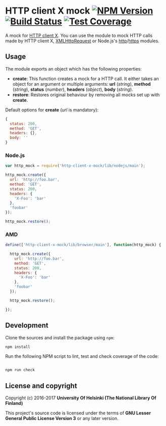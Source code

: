 # HTTP client X mock  [![NPM Version](https://img.shields.io/npm/v/@natlibfi/http-client-x-mock.svg)](https://npmjs.org/package/@natlibfi/http-client-x-mock) [![Build Status](https://travis-ci.org/NatLibFi/http-client-x-mock.svg)](https://travis-ci.org/NatLibFi/http-client-x-mock) [![Test Coverage](https://codeclimate.com/github/NatLibFi/http-client-x-mock/badges/coverage.svg)](https://codeclimate.com/github/NatLibFi/http-client-x-mock/coverage)

A mock for [HTTP client X](https://github.com/natlibfi/http-client-x). You can use the module to mock HTTP calls made by HTTP client X, [XMLHttpRequest](https://developer.mozilla.org/en-US/docs/Web/API/XMLHttpRequest) or Node.js's [http](https://nodejs.org/dist/latest-v4.x/docs/api/http.html)/[https](https://nodejs.org/dist/latest-v4.x/docs/api/https.html) modules.

## Usage

The module exports an object which has the following properties:

- **create**: This function creates a mock for a HTTP call. It either takes an object for an argument or multiple arguments: **url** (*string*), **method** (*string*), **status** (*number*), **headers** (*object*), **body** (*string*).
- **restore**: Restores original behaviour by removing all mocks set up with **create**.

Default options for **create** (*url* is mandatory): 
```js
{
  status: 200,
  method: 'GET',
  headers: {},
  body: ''
}
```


### Node.js

```js
var http_mock = require('http-client-x-mock/lib/nodejs/main');

http_mock.create({
  url: 'http://foo.bar',
  method: 'GET',
  status: 200,
  headers: {
    'X-Foo': 'bar'
  },
  'foobar'	
});

http_mock.restore();

```

### AMD
```js
define(['http-client-x-mock/lib/browser/main'], function(http_mock) {

  http_mock.create({
    url: 'http://foo.bar',
    method: 'GET',
    status: 200,
    headers: {
      'X-Foo': 'bar'
    },
    'foobar'	
  });

  http_mock.restore();

});
```

## Development 

Clone the sources and install the package using `npm`:

```sh
npm install
```

Run the following NPM script to lint, test and check coverage of the code:

```javascript

npm run check

```

## License and copyright

Copyright (c) 2016-2017 **University Of Helsinki (The National Library Of Finland)**

This project's source code is licensed under the terms of **GNU Lesser General Public License Version 3** or any later version.
